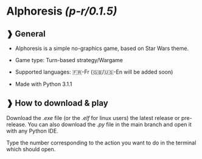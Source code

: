 # **Alphoresis**  _(p-r/0.1.5)_
   

## ❱ **General**

- Alphoresis is a simple no-graphics game, based on Star Wars theme.

- Game type: Turn-based strategy/Wargame

- Supported languages: 🇫🇷-Fr (🇬🇧/🇺🇸-En will be added soon)

- Made with Python 3.1.1

## ❱ **How to download & play**

Download the _.exe_ file (or the _.elf_ for linux users) the latest release or pre-release. You can also download the _.py_ file in the main branch and open it with any Python IDE.

Type the number corresponding to the action you want to do in the terminal which should open.
